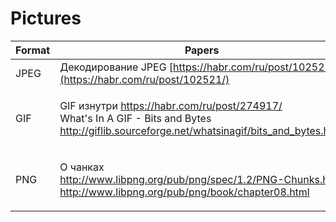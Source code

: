 # Pictures

| Format | Papers                                                                                                                                                                                                                                                                           | Notes |
| ------ | -------------------------------------------------------------------------------------------------------------------------------------------------------------------------------------------------------------------------------------------------------------------------------- | ----- |
| JPEG   | Декодирование JPEG [https://habr.com/ru/post/102521/](https://habr.com/ru/post/102521/)                                                                                                                                                                                          |       |
| GIF    | <p>GIF изнутри <a href="https://habr.com/ru/post/274917/">https://habr.com/ru/post/274917/</a><br>What's In A GIF - Bits and Bytes <a href="http://giflib.sourceforge.net/whatsinagif/bits_and_bytes.html">http://giflib.sourceforge.net/whatsinagif/bits_and_bytes.html</a></p> |       |
| PNG    | <p>О чанках<br><a href="http://www.libpng.org/pub/png/spec/1.2/PNG-Chunks.html">http://www.libpng.org/pub/png/spec/1.2/PNG-Chunks.html</a><br><a href="http://www.libpng.org/pub/png/book/chapter08.html">http://www.libpng.org/pub/png/book/chapter08.html</a></p>              |       |

